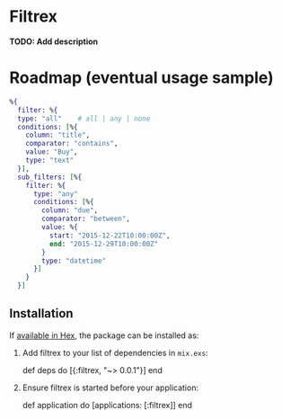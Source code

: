 # Filtrex

**TODO: Add description**

# Roadmap (eventual usage sample)

```elixir
%{
  filter: %{
  type: "all"    # all | any | none
  conditions: [%{
    column: "title",
    comparator: "contains",
    value: "Buy",
    type: "text"
  }],
  sub_filters: [%{
    filter: %{
      type: "any"
      conditions: [%{
        column: "due",
        comparator: "between",
        value: %{
          start: "2015-12-22T10:00:00Z",
          end: "2015-12-29T10:00:00Z"
        }
        type: "datetime"
      }]
    }
  }]
```

## Installation

If [available in Hex](https://hex.pm/docs/publish), the package can be installed as:

  1. Add filtrex to your list of dependencies in `mix.exs`:

        def deps do
          [{:filtrex, "~> 0.0.1"}]
        end

  2. Ensure filtrex is started before your application:

        def application do
          [applications: [:filtrex]]
        end
